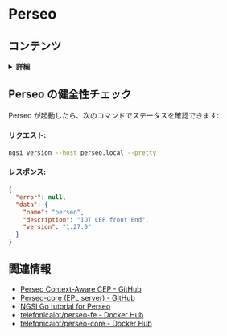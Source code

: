 # Perseo

## コンテンツ

<details>
<summary><strong>詳細</strong></summary>

-   [Perseo の健全性チェック](#sanity-check-for-perseo)
-   [関連情報](#related-information)

</details>

<a name="sanity-check-for-perseo"></a>

## Perseo の健全性チェック

Perseo が起動したら、次のコマンドでステータスを確認できます:

#### リクエスト:

```bash
ngsi version --host perseo.local --pretty
```

#### レスポンス:

```json
{
  "error": null,
  "data": {
    "name": "perseo",
    "description": "IOT CEP front End",
    "version": "1.27.0"
  }
}
```

<a name="related-information"></a>

## 関連情報

-   [Perseo Context-Aware CEP - GitHub](https://github.com/telefonicaid/perseo-fe)
-   [Perseo-core (EPL server) - GitHub](https://github.com/telefonicaid/perseo-core)
-   [NGSI Go tutorial for Perseo](https://ngsi-go.letsfiware.jp/tutorial/perseo/)
-   [telefonicaiot/perseo-fe - Docker Hub](https://hub.docker.com/r/telefonicaiot/perseo-fe)
-   [telefonicaiot/perseo-core - Docker Hub](https://hub.docker.com/r/telefonicaiot/perseo-core)
